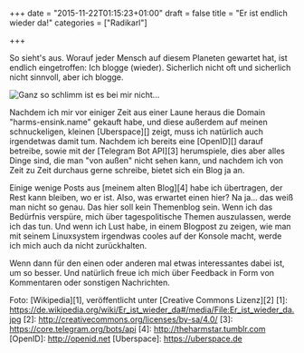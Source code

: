 +++
date = "2015-11-22T01:15:23+01:00"
draft = false
title = "Er ist endlich wieder da!"
categories = ["Radikarl"]

+++

So sieht's aus. Worauf jeder Mensch auf diesem Planeten gewartet hat, ist endlich eingetroffen: Ich blogge (wieder). Sicherlich nicht oft und sicherlich nicht sinnvoll, aber ich blogge.

![Ganz so schlimm ist es bei mir nicht...](/images/Er_ist_wieder_da.jpg)
<!--more-->

Nachdem ich mir vor einiger Zeit aus einer Laune heraus die Domain "harms-ensink.name" gekauft habe, und diese außerdem auf meinen schnuckeligen, kleinen [Uberspace][] zeigt, muss ich natürlich auch irgendetwas damit tum. Nachdem ich bereits eine [OpenID][] darauf betreibe, sowie mit der [Telegram Bot API][3] herumspiele, dies aber alles Dinge sind, die man "von außen" nicht sehen kann, und nachdem ich von Zeit zu Zeit durchaus gerne schreibe, bietet sich ein Blog ja an.

Einige wenige Posts aus [meinem alten Blog][4] habe ich übertragen, der Rest kann bleiben, wo er ist. Also, was erwartet einen hier? Na ja... das weiß man nicht so genau. Das hier soll kein Themenblog sein. Wenn ich das Bedürfnis verspüre, mich über tagespolitische Themen auszulassen, werde ich das tun. Und wenn ich Lust habe, in einem Blogpost zu zeigen, wie man mit seinem Linuxsystem irgendwas cooles auf der Konsole macht, werde ich mich auch da nicht zurückhalten.

Wenn dann für den einen oder anderen mal etwas interessantes dabei ist, um so besser. Und natürlich freue ich mich über Feedback in Form von Kommentaren oder sonstigen Nachrichten.



Foto: [Wikipedia][1], veröffentlicht unter [Creative Commons Lizenz][2]
[1]: https://de.wikipedia.org/wiki/Er_ist_wieder_da#/media/File:Er_ist_wieder_da.jpg
[2]: http://creativecommons.org/licenses/by-sa/4.0/
[3]: https://core.telegram.org/bots/api
[4]: http://theharmstar.tumblr.com
[OpenID]: http://openid.net
[Uberspace]: https://uberspace.de


